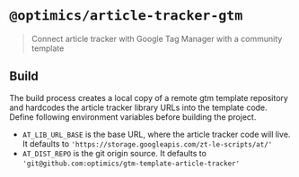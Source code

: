# `@optimics/article-tracker-gtm`

> Connect article tracker with Google Tag Manager with a community template

## Build

The build process creates a local copy of a remote gtm template repository and
hardcodes the article tracker library URLs into the template code. Define
following environment variables before building the project.

* `AT_LIB_URL_BASE` is the base URL, where the article tracker code will live. It defaults to `'https://storage.googleapis.com/zt-le-scripts/at/'`
* `AT_DIST_REPO` is the git origin source. It defaults to
  `'git@github.com:optimics/gtm-template-article-tracker'`
